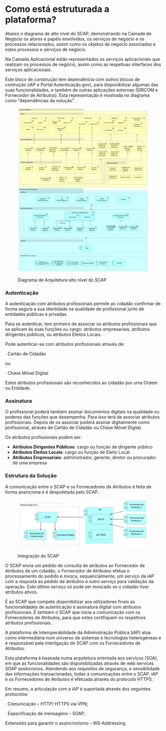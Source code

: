 # Como está estruturada a plataforma?

Abaixo o diagrama de alto nível do SCAP, demonstrando na Camada de Negócio os atores e papéis envolvidos, os serviços de negócio e os processos relacionados, assim como os objetos de negócio associados a estes processos e serviços de negócio.&#x20;

Na Camada Aplicacional estão representados os serviços aplicacionais que realizam os processos de negócio, assim como as respetivas interfaces dos serviços aplicacionais.&#x20;

Este bloco de construção tem dependência com outros blocos de contrução (iAP e Portal Autenticação.gov), para disponibilizar algumas das suas funcionalidades, e também de outras aplicações externas (SIRCOM e Fornecedor de Atributos). Esta representação é mostrada no diagrama como “dependências da solução”.&#x20;

<figure><img src="../../.gitbook/assets/scap.png" alt=""><figcaption><p>Diagrama de Arquitetura alto nível do SCAP</p></figcaption></figure>



### Autenticação

A autenticação com atributos profissionais permite ao cidadão confirmar de forma segura a sua identidade na qualidade de profissional junto de entidades públicas e privadas.

Para se autenticar, tem primeiro de associar os atributos profissionais que se aplicam às suas funções ou cargo: atributos empresariais, atributos dirigentes públicos, ou atributos Eleitos Locais.

Pode autenticar-se com atributos profissionais através de:

·       Cartão de Cidadão

ou

·       Chave Móvel Digital

Estes atributos profissionais são reconhecidos ao cidadão por uma Ordem ou Entidade.

### Assinatura

O profissional poderá também assinar documentos digitais na qualidade ou poderes das funções que desempenha. Para isso terá de associar atributos profissionais. Depois de os associar poderá assinar digitalmente como profissional, através de Cartão de Cidadão ou Chave Móvel Digital.

Os atributos profissionais podem ser:

* **Atributos Dirigentes Públicos**: cargo ou função de dirigente público
* **Atributos Eleitos Locais**: cargo ou função de Eleito Local
* **Atributos Empresariais:** administrador, gerente, diretor ou procurador de uma empresa



### Estrutura da Solução

A comunicação entre o SCAP e os Fornecedores de Atributos é feita de forma assíncrona e é despoletada pelo SCAP.

<figure><img src="../../.gitbook/assets/SCAP-estrutura.png" alt=""><figcaption><p>Integração do SCAP</p></figcaption></figure>

O SCAP envia um pedido de consulta de atributos ao Fornecedor de Atributos de um cidadão, o Fornecedor de Atributos efetua o processamento do pedido e invoca, sequencialmente, um serviço da iAP com a resposta ao pedido de atributos e outro serviço para validação da operação. Este último serviço só pode ser invocado se o cidadão tiver atributos ativos.

É ao SCAP que compete disponibilizar aos utilizadores finais as funcionalidades de autenticação e assinatura digital com atributos profissionais. É também o SCAP que inicia a comunicação com os Fornecedores de Atributos, para que estes certifiquem os respetivos atributos profissionais.

A plataforma de Interoperabilidade da Administração Pública (iAP) atua como intermediária num universo de sistemas e tecnologias heterogéneas e é responsável pela interligação do SCAP com os Fornecedores de Atributos.

Esta plataforma é baseada numa arquitetura orientada aos serviços (SOA), em que as funcionalidades são disponibilizadas através de web services SOAP assíncronos. Atendendo aos requisitos de segurança, e sensibilidade das informações transacionadas, todas a comunicações entre o SCAP, iAP e os Fornecedores de Atributos é efetuada através do protocolo HTTPS.

Em resumo, a articulação com a iAP é suportada através dos seguintes protocolos:

·       Comunicação – HTTP/ HTTPS via VPN;

·       Especificação de mensagens – SOAP;

Extensões para garantir o assincronismo – WS-Addressing.
